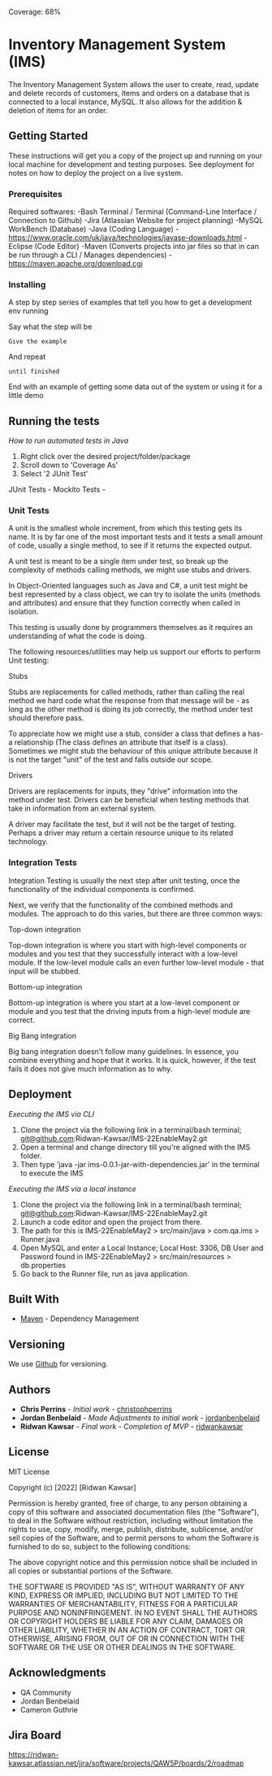 Coverage: 68%
# Inventory Management System (IMS)

The Inventory Management System allows the user to create, read, update and delete records of customers, items and orders on a database that is connected to a local instance, MySQL. It also allows for the addition & deletion of items for an order. 

## Getting Started

These instructions will get you a copy of the project up and running on your local machine for development and testing purposes. See deployment for notes on how to deploy the project on a live system.

### Prerequisites

Required softwares:
-Bash Terminal / Terminal (Command-Line Interface / Connection to Github)
-Jira (Atlassian Website for project planning)
-MySQL WorkBench (Database)
-Java (Coding Language) - https://www.oracle.com/uk/java/technologies/javase-downloads.html
-Eclipse (Code Editor)
-Maven (Converts projects into jar files so that in can be run through a CLI / Manages dependencies) - https://maven.apache.org/download.cgi

### Installing

A step by step series of examples that tell you how to get a development env running

Say what the step will be

```
Give the example
```

And repeat

```
until finished
```

End with an example of getting some data out of the system or using it for a little demo

## Running the tests

*How to run automated tests in Java*
1. Right click over the desired project/folder/package
2. Scroll down to 'Coverage As'
3. Select '2 JUnit Test'

JUnit Tests - 
Mockito Tests - 

### Unit Tests 

A unit is the smallest whole increment, from which this testing gets its name. It is by far one of the most important tests and it tests a small amount of code, usually a single method, to see if it returns the expected output.

A unit test is meant to be a single item under test, so break up the complexity of methods calling methods, we might use stubs and drivers.

In Object-Oriented languages such as Java and C#, a unit test might be best represented by a class object, we can try to isolate the units (methods and attributes) and ensure that they function correctly when called in isolation.

This testing is usually done by programmers themselves as it requires an understanding of what the code is doing.

The following resources/utilities may help us support our efforts to perform Unit testing:

Stubs

Stubs are replacements for called methods, rather than calling the real method we hard code what the response from that message will be - as long as the other method is doing its job correctly, the method under test should therefore pass.

To appreciate how we might use a stub, consider a class that defines a has-a relationship (The class defines an attribute that itself is a class).
Sometimes we might stub the behaviour of this unique attribute because it is not the target "unit" of the test and falls outside our scope.

Drivers

Drivers are replacements for inputs, they "drive" information into the method under test. Drivers can be beneficial when testing methods that take in information from an external system.

A driver may facilitate the test, but it will not be the target of testing. Perhaps a driver may return a certain resource unique to its related technology.

### Integration Tests 

Integration Testing is usually the next step after unit testing, once the functionality of the individual components is confirmed.

Next, we verify that the functionality of the combined methods and modules. The approach to do this varies, but there are three common ways:

Top-down integration

Top-down integration is where you start with high-level components or modules and you test that they successfully interact with a low-level module. If the low-level module calls an even further low-level module - that input will be stubbed.

Bottom-up integration

Bottom-up integration is where you start at a low-level component or module and you test that the driving inputs from a high-level module are correct.

Big Bang integration

Big bang integration doesn't follow many guidelines. In essence, you combine everything and hope that it works. It is quick, however, if the test fails it does not give much information as to why.

## Deployment

*Executing the IMS via CLI*
1. Clone the project via the following link in a terminal/bash terminal; git@github.com:Ridwan-Kawsar/IMS-22EnableMay2.git 
2. Open a terminal and change directory till you're aligned with the IMS folder.
3. Then type 'java -jar ims-0.0.1-jar-with-dependencies.jar' in the terminal to execute the IMS

*Executing the IMS via a local instance*
1. Clone the project via the following link in a terminal/bash terminal; git@github.com:Ridwan-Kawsar/IMS-22EnableMay2.git 
2. Launch a code editor and open the project from there. 
3. The path for this is IMS-22EnableMay2 > src/main/java > com.qa.ims > Runner.java
4. Open MySQL and enter a Local Instance; Local Host: 3306, DB User and Password found in IMS-22EnableMay2 > src/main/resources > db.properties
5. Go back to the Runner file, run as java application.

## Built With

* [Maven](https://maven.apache.org/) - Dependency Management

## Versioning

We use [Github](https://github.com/) for versioning.

## Authors

* **Chris Perrins** - *Initial work* - [christophperrins](https://github.com/christophperrins)
* **Jordan Benbelaid** - *Made Adjustments to initial work* - [jordanbenbelaid](https://github.com/jordanbenbelaid)
* **Ridwan Kawsar** - *Final work - Completion of MVP* - [ridwankawsar](https://github.com/Ridwan-Kawsar)

## License

MIT License

Copyright (c) [2022] [Ridwan Kawsar]

Permission is hereby granted, free of charge, to any person obtaining a copy
of this software and associated documentation files (the "Software"), to deal
in the Software without restriction, including without limitation the rights
to use, copy, modify, merge, publish, distribute, sublicense, and/or sell
copies of the Software, and to permit persons to whom the Software is
furnished to do so, subject to the following conditions:

The above copyright notice and this permission notice shall be included in all
copies or substantial portions of the Software.

THE SOFTWARE IS PROVIDED "AS IS", WITHOUT WARRANTY OF ANY KIND, EXPRESS OR
IMPLIED, INCLUDING BUT NOT LIMITED TO THE WARRANTIES OF MERCHANTABILITY,
FITNESS FOR A PARTICULAR PURPOSE AND NONINFRINGEMENT. IN NO EVENT SHALL THE
AUTHORS OR COPYRIGHT HOLDERS BE LIABLE FOR ANY CLAIM, DAMAGES OR OTHER
LIABILITY, WHETHER IN AN ACTION OF CONTRACT, TORT OR OTHERWISE, ARISING FROM,
OUT OF OR IN CONNECTION WITH THE SOFTWARE OR THE USE OR OTHER DEALINGS IN THE
SOFTWARE.

## Acknowledgments

* QA Community
* Jordan Benbelaid
* Cameron Guthrie

## Jira Board
https://ridwan-kawsar.atlassian.net/jira/software/projects/QAW5P/boards/2/roadmap
